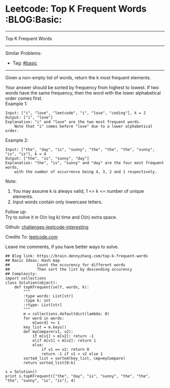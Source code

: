 # Leetcode: Top K Frequent Words     :BLOG:Basic:


---

Top K Frequent Words  

---

Similar Problems:  
-   Tag: [#basic](https://brain.dennyzhang.com/category/basic)

---

Given a non-empty list of words, return the k most frequent elements.  

Your answer should be sorted by frequency from highest to lowest. If two words have the same frequency, then the word with the lower alphabetical order comes first.  
Example 1:  

    Input: ["i", "love", "leetcode", "i", "love", "coding"], k = 2
    Output: ["i", "love"]
    Explanation: "i" and "love" are the two most frequent words.
        Note that "i" comes before "love" due to a lower alphabetical order.

Example 2:  

    Input: ["the", "day", "is", "sunny", "the", "the", "the", "sunny", "is", "is"], k = 4
    Output: ["the", "is", "sunny", "day"]
    Explanation: "the", "is", "sunny" and "day" are the four most frequent words,
        with the number of occurrence being 4, 3, 2 and 1 respectively.

Note:  
1.  You may assume k is always valid, 1 <= k <= number of unique elements.
2.  Input words contain only lowercase letters.

Follow up:  
Try to solve it in O(n log k) time and O(n) extra space.  

Github: [challenges-leetcode-interesting](https://github.com/DennyZhang/challenges-leetcode-interesting/tree/master/top-k-frequent-words)  

Credits To: [leetcode.com](https://leetcode.com/problems/top-k-frequent-words/description/)  

Leave me comments, if you have better ways to solve.  

    ## Blog link: https://brain.dennyzhang.com/top-k-frequent-words
    ## Basic Ideas: Hash map
    ##            Count the occurency for different words
    ##            Then sort the list by descending occurency
    ## Complexity:
    import collections
    class Solution(object):
        def topKFrequent(self, words, k):
            """
            :type words: List[str]
            :type k: int
            :rtype: List[str]
            """
            m = collections.defaultdict(lambda: 0)
            for word in words:
                m[word] += 1
            key_list = m.keys()
            def myCompare(v1, v2):
                if m[v1] > m[v2]: return -1
                elif m[v1] < m[v2]: return 1
                else:
                    if v1 == v2: return 0
                    return -1 if v1 < v2 else 1
            sorted_list = sorted(key_list, cmp=myCompare)
            return sorted_list[0:k]
    
    s = Solution()
    print s.topKFrequent(["the", "day", "is", "sunny", "the", "the", "the", "sunny", "is", "is"], 4)